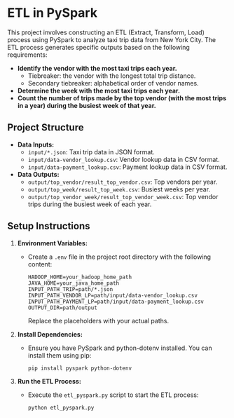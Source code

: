 # ETL in PySpark

This project involves constructing an ETL (Extract, Transform, Load) process using PySpark to analyze taxi trip data from New York City. The ETL process generates specific outputs based on the following requirements:

- **Identify the vendor with the most taxi trips each year.**
  - Tiebreaker: the vendor with the longest total trip distance.
  - Secondary tiebreaker: alphabetical order of vendor names.
- **Determine the week with the most taxi trips each year.**
- **Count the number of trips made by the top vendor (with the most trips in a year) during the busiest week of that year.**

## Project Structure

- **Data Inputs:**
  - `input/*.json`: Taxi trip data in JSON format.
  - `input/data-vendor_lookup.csv`: Vendor lookup data in CSV format.
  - `input/data-payment_lookup.csv`: Payment lookup data in CSV format.
- **Data Outputs:**
  - `output/top_vendor/result_top_vendor.csv`: Top vendors per year.
  - `output/top_week/result_top_week.csv`: Busiest weeks per year.
  - `output/top_vendor_week/result_top_vendor_week.csv`: Top vendor trips during the busiest week of each year.

## Setup Instructions

1. **Environment Variables:**
   - Create a `.env` file in the project root directory with the following content:
     ```env
     HADOOP_HOME=your_hadoop_home_path
     JAVA_HOME=your_java_home_path
     INPUT_PATH_TRIP=path/*.json
     INPUT_PATH_VENDOR_LP=path/input/data-vendor_lookup.csv
     INPUT_PATH_PAYMENT_LP=path/input/data-payment_lookup.csv
     OUTPUT_DIR=path/output
     ```
     Replace the placeholders with your actual paths.

2. **Install Dependencies:**
   - Ensure you have PySpark and python-dotenv installed. You can install them using pip:
     ```sh
     pip install pyspark python-dotenv
     ```

3. **Run the ETL Process:**
   - Execute the `etl_pyspark.py` script to start the ETL process:
     ```sh
     python etl_pyspark.py
     ```
